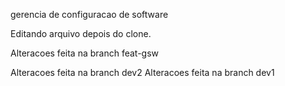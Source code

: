 gerencia de configuracao de software

Editando arquivo depois do clone.

Alteracoes feita na branch feat-gsw

Alteracoes feita na branch dev2
Alteracoes feita na branch dev1
